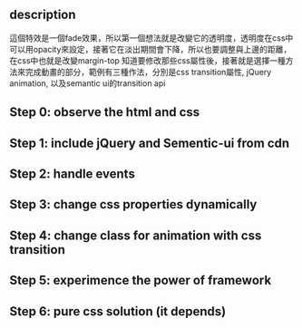 ## description
這個特效是一個fade效果，所以第一個想法就是改變它的透明度，透明度在css中可以用opacity來設定，接著它在淡出期間會下降，所以也要調整與上邊的距離，在css中也就是改變margin-top
知道要修改那些css屬性後，接著就是選擇一種方法來完成動畫的部分，範例有三種作法，分別是css transition屬性, jQuery animation, 以及semantic ui的transition api

## Step 0: observe the html and css
## Step 1: include jQuery and Sementic-ui from cdn
## Step 2: handle events
## Step 3: change css properties dynamically
## Step 4: change class for animation with css transition
## Step 5: experimence the power of framework
## Step 6: pure css solution (it depends)
